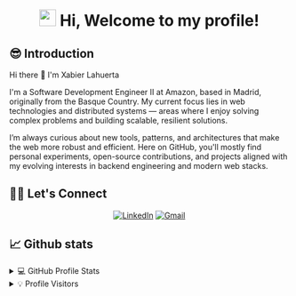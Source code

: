 <h1 align="center">
  <img src="https://media.giphy.com/media/hvRJCLFzcasrR4ia7z/giphy.gif" width="30">
  Hi, Welcome to my profile!
</h1>

## 😎 Introduction

Hi there 👋 I'm Xabier Lahuerta

I'm a Software Development Engineer II at Amazon, based in Madrid, originally from the Basque Country. My current focus lies in web technologies and distributed systems — areas where I enjoy solving complex problems and building scalable, resilient solutions.

I’m always curious about new tools, patterns, and architectures that make the web more robust and efficient. Here on GitHub, you'll mostly find personal experiments, open-source contributions, and projects aligned with my evolving interests in backend engineering and modern web stacks.

## 🙋‍♂️ Let's Connect
<div align="center">
  <a href="https://www.linkedin.com/in/xlahuerta/" target="_blank"><img src="https://img.icons8.com/stickers/64/linkedin.png" title="Linkedin Profile" alt="LinkedIn"/></a>
  <a href="mailto:xlahuerta@protonmail.com" target="_blank"><img src="https://img.icons8.com/stickers/64/new-post.png" title="Email Me:" alt="Gmail"/></a>
</div>

## 📈 Github stats

<details>
  <summary>💻 GitHub Profile Stats</summary>
  </br>
  <img alt="profile summary" src="https://github-readme-stats.vercel.app/api?username=xabilahu&show_icons=true">
  </br>
  <img alt="top languages" src="https://github-readme-stats.vercel.app/api/top-langs/?username=xabilahu&layout=compact">
</details>

<details>
  <summary>💡 Profile Visitors</summary>
  </br>
  <img alt="visitors counter" src="https://komarev.com/ghpvc/?username=xabilahu&color=5319e7&style=flat">
</details>

